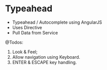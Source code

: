 # Typeahead
- Typeahead / Autocomplete using AngularJS
- Uses Directive 
- Pull Data from Service

@Todos:
1. Look & Feel;
2. Allow navigation using Keyboard.
3. ENTER & ESCAPE key handling.